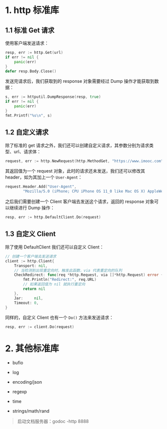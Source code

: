 # 1. http 标准库

## 1.1 标准 Get 请求

使用客户端发送请求：

```go
resp, err := http.Get(url)
if err != nil {
    panic(err)
}
defer resp.Body.Close()
```

发送完请求后，我们获取到的 response 对象需要经过 Dump 操作才能获取到数据：

```go
s, err := httputil.DumpResponse(resp, true)
if err != nil {
    panic(err)
}
fmt.Printf("%s\n", s)
```

## 1.2 自定义请求

除了标准的 get 请求之外，我们还可以创建自定义请求，其参数分别为请求类型、url、请求体：

```go
request, err := http.NewRequest(http.MethodGet, "https://www.imooc.com", nil)
```

其返回值为一个 request 对象，此时的请求还未发送，我们还可以修改其 header，如为其加上一个 `User-Agent`：

```go
request.Header.Add("User-Agent",
		"Mozilla/5.0 (iPhone; CPU iPhone OS 11_0 like Mac OS X) AppleWebKit/604.1.38 (KHTML, like Gecko) Version/11.0 Mobile/15A372 Safari/604.1")
```

之后我们需要创建一个 Client 客户端去发送这个请求，返回的 response  对象可以继续进行 Dump 操作：

```go
resp, err := http.DefaultClient.Do(request)
```

## 1.3 自定义 Client

除了使用 DefaultClient 我们还可以自定义 Client：

```go
// 创建一个客户端去发送请求
client := http.Client{
    Transport: nil,
    // 当检测到出现重定向时，触发此函数，via 代表重定向的队列
    CheckRedirect: func(req *http.Request, via []*http.Request) error {
        fmt.Println("Redirect:", req.URL)
        // 如果返回值为 nil 就执行重定向
        return nil
    },
    Jar:     nil,
    Timeout: 0,
}
```

同样的，自定义 Client 也有一个 `Do()` 方法来发送请求：

```go
resp, err := client.Do(request)
```

# 2. 其他标准库

- bufio

- log
- encoding/json
- regexp
- time
- strings/math/rand

> 启动文档服务器：godoc -http 8888